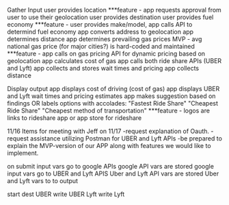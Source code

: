 Gather Input
    user provides location
            ***feature - app requests approval from user to use their geolocation
    user provides destination
    user provides fuel economy
            ***feature - user provides make/model, app calls API to determind fuel economy
    app converts address to geolocation
    app determines distance
    app determines prevailing gas prices
            MVP - avg national gas price (for major cities?) is hard-coded and maintained
            ***feature - app calls on gas pricing API for dynamic pricing based on geolocation
    app calculates cost of gas
    app calls both ride share APIs (UBER and Lyft)
    app collects and stores wait times and pricing
    app collects distance
    
Display output
    app displays cost of driving (cost of gas)
    app displays UBER and Lyft wait times and pricing estimates
    app makes suggestion based on findings OR labels options with accolades:
        "Fastest Ride Share"
        "Cheapest Ride Share"
        "Cheapest method of transportation"
    ***feature - logos are links to rideshare app or app store for rideshare


11/16
    Items for meeting with Jeff on 11/17
        -request explanation of Oauth.
        -request assistance utilizing Postman for UBER and Lyft APIs
        -be prepared to explain the MVP-version of our APP along with features
            we would like to implement.
            
            
on submit
input vars go to google APIs
google API vars are stored
google input vars go to UBER and Lyft APIS
Uber and Lyft API vars are stored
Uber and Lyft vars to to output

start
    dest
        UBER
            write UBER
        Lyft
            write Lyft
            
